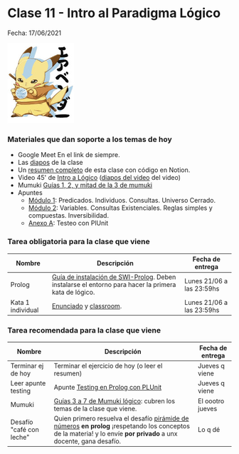 # Clase 11 - Intro al Paradigma Lógico

Fecha: 17/06/2021

![maestroPika.jpg](./assets/maestroPika.jpg)

### Materiales que dan soporte a los temas de hoy

* Google Meet  En el link de siempre.
* Las [diapos](https://docs.google.com/presentation/d/1dYtufUBOd6tfkU0HskJTfH-_xbvXCyUGw_pazproPuc/edit?usp=sharing) de la clase
* Un [resumen completo](https://www.notion.so/Introducci-n-a-L-gico-409875f524e64d248d1d9738321c2333) de esta clase con código en Notion.
* Video 45' de [Intro a Lógico](https://www.youtube.com/watch?v=4M-lzIOhVbI) ([diapos del video](https://docs.google.com/presentation/d/e/2PACX-1vRJTUxGna0bJtzyxfiy7_07z4wlMRMGbWWmcfdLE5b01Hn2Ez1vRIW3K67avTRlNJNOEEghY9ZnkM2k/pub?start=false&loop=false&delayms=3000&slide=id.p) del video)
* Mumuki	[Guías 1, 2, y mitad de la 3 de mumuki](https://mumuki.io/pdep-utn/chapters/436-programacion-logica)
* Apuntes 	
  * [Módulo 1](https://drive.google.com/open?id=1fTYHcILOkEsfTW5DOcghDSau3pQ6Q2AXlM0iwkB5L4E): Predicados. Individuos. Consultas. Universo Cerrado. 
  * [Módulo 2](https://drive.google.com/open?id=1YDsnBkCOz3bXR3dwvyMcSV9Ui0ATP5fojDwvmu6Rqss): Variables. Consultas Existenciales. Reglas simples y compuestas. Inversibilidad.
  * [Anexo A](https://docs.google.com/document/d/1vxDrdDeVmPeOoKWJvYbcEKFDgE14mnFDhUf0YPGGaM4/edit): Testeo con PlUnit

### Tarea obligatoria para la clase que viene 

| Nombre | Descripción | Fecha de entrega |
|-------|-------------|------------------|
| Prolog | [Guía de instalación de SWI-Prolog](https://github.com/pdep-utn/enunciados-miercoles-noche/blob/master/pages/prolog/entorno.md). Deben instalarse el entorno para hacer la primera kata de lógico. | Lunes 21/06 a las 23:59hs |
| Kata 1 individual | [Enunciado](https://docs.google.com/document/d/18VMNw0u0B58TFfxaMtYdXV4ZQOUEAWL87HAP8K1jKLs/edit#heading=h.oit40igazgjk) y [classroom](https://classroom.github.com/a/d09yqviX). | Lunes 21/06 a las 23:59hs |


### Tarea recomendada para la clase que viene
| Nombre | Descripción | Fecha de entrega |
|-------|-------------|------------------|
| Terminar ej de hoy | Terminar el ejercicio de hoy (o leer el resumen) | Jueves q viene |
| Leer apunte testing | Apunte	 [Testing en Prolog con PLUnit](https://docs.google.com/document/d/1vxDrdDeVmPeOoKWJvYbcEKFDgE14mnFDhUf0YPGGaM4/edit#) | Jueves q viene |
| Mumuki | [Guías 3 a 7 de Mumuki lógico](https://mumuki.io/pdep-utn/chapters/436-programacion-logica): cubren los temas de la clase que viene. | El oootro jueves |
| Desafío "café con leche" | Quien primero resuelva el desafío [pirámide de números](http://wiki.uqbar.org/wiki/articles/desafio--piramide-de-numeros.html) **en prolog** ¡respetando los conceptos de la materia! y lo envíe **por privado** a unx docente, gana desafío. | Lo q dé |